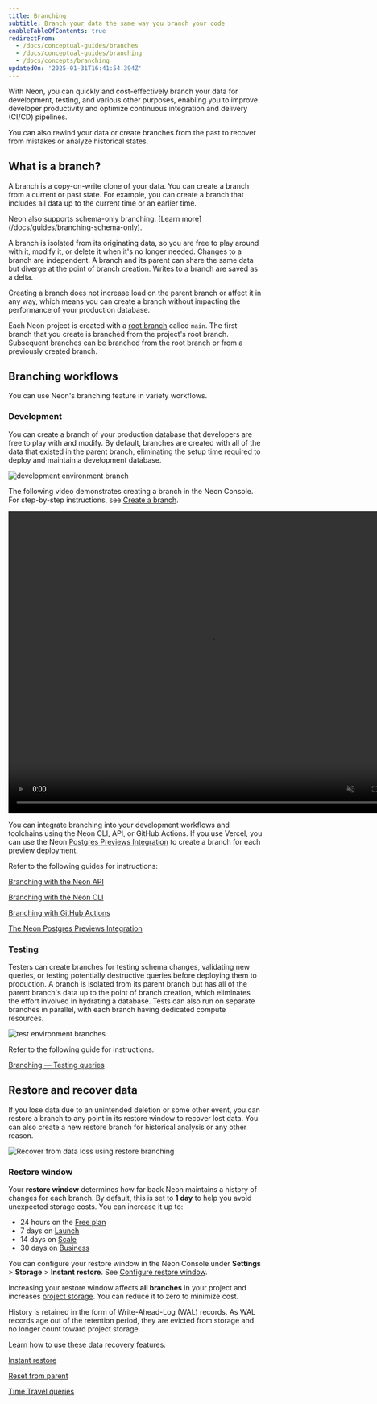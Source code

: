 ```yaml
---
title: Branching
subtitle: Branch your data the same way you branch your code
enableTableOfContents: true
redirectFrom:
  - /docs/conceptual-guides/branches
  - /docs/conceptual-guides/branching
  - /docs/concepts/branching
updatedOn: '2025-01-31T16:41:54.394Z'
---
```


With Neon, you can quickly and cost-effectively branch your data for development, testing, and various other purposes, enabling you to improve developer productivity and optimize continuous integration and delivery (CI/CD) pipelines.

You can also rewind your data or create branches from the past to recover from mistakes or analyze historical states.

## What is a branch?

A branch is a copy-on-write clone of your data. You can create a branch from a current or past state. For example, you can create a branch that includes all data up to the current time or an earlier time.

<Admonition type="tip" title="working with sensitive data?">
Neon also supports schema-only branching. [Learn more](/docs/guides/branching-schema-only).
</Admonition>

A branch is isolated from its originating data, so you are free to play around with it, modify it, or delete it when it's no longer needed. Changes to a branch are independent. A branch and its parent can share the same data but diverge at the point of branch creation. Writes to a branch are saved as a delta.

Creating a branch does not increase load on the parent branch or affect it in any way, which means you can create a branch without impacting the performance of your production database.

Each Neon project is created with a [root branch](/docs/reference/glossary#root-branch) called `main`. The first branch that you create is branched from the project's root branch. Subsequent branches can be branched from the root branch or from a previously created branch.

## Branching workflows

You can use Neon's branching feature in variety workflows.

### Development

You can create a branch of your production database that developers are free to play with and modify. By default, branches are created with all of the data that existed in the parent branch, eliminating the setup time required to deploy and maintain a development database.

![development environment branch](/docs/introduction/branching_dev_env.png)

The following video demonstrates creating a branch in the Neon Console. For step-by-step instructions, see [Create a branch](/docs/manage/branches#create-a-branch).

<video autoPlay playsInline muted loop width="800" height="600">
  <source type="video/mp4" src="/docs/introduction/create_branch.mp4"/>
</video>

You can integrate branching into your development workflows and toolchains using the Neon CLI, API, or GitHub Actions. If you use Vercel, you can use the Neon [Postgres Previews Integration](/docs/guides/vercel-previews-integration) to create a branch for each preview deployment.

Refer to the following guides for instructions:

<DetailIconCards>

<a href="/docs/guides/branching-neon-api" description="Learn how to instantly create and manage branches with the Neon API" icon="transactions">Branching with the Neon API</a>

<a href="/docs/guides/branching-neon-cli" description="Learn how to instantly create and manage branches with the Neon CLI" icon="cli">Branching with the Neon CLI</a>

<a href="/docs/guides/branching-github-actions" description="Automate branching with Neon's GitHub Actions for branching" icon="split-branch">Branching with GitHub Actions</a>

<a href="/docs/guides/branching-neon-api" description="Connect your Vercel project and create a branch for each preview deployment" icon="split-branch">The Neon Postgres Previews Integration</a>

</DetailIconCards>

### Testing

Testers can create branches for testing schema changes, validating new queries, or testing potentially destructive queries before deploying them to production. A branch is isolated from its parent branch but has all of the parent branch's data up to the point of branch creation, which eliminates the effort involved in hydrating a database. Tests can also run on separate branches in parallel, with each branch having dedicated compute resources.

![test environment branches](/docs/introduction/branching_test.png)

Refer to the following guide for instructions.

<DetailIconCards>

<a href="/docs/guides/branching-test-queries" description="Instantly create a branch to test queries before running them in production" icon="queries">Branching — Testing queries</a>

</DetailIconCards>

## Restore and recover data

If you lose data due to an unintended deletion or some other event, you can restore a branch to any point in its restore window to recover lost data. You can also create a new restore branch for historical analysis or any other reason.

![Recover from data loss using restore branching](/docs/introduction/branching_data_loss.png)

### Restore window

Your **restore window** determines how far back Neon maintains a history of changes for each branch. By default, this is set to **1 day** to help you avoid unexpected storage costs. You can increase it up to:

- 24 hours on the [Free plan](/docs/introduction/plans#free-plan)  
- 7 days on [Launch](/docs/introduction/plans#launch)  
- 14 days on [Scale](/docs/introduction/plans#scale)  
- 30 days on [Business](/docs/introduction/plans#business)

You can configure your restore window in the Neon Console under **Settings** > **Storage** > **Instant restore**. See [Configure restore window](/docs/manage/projects#configure-restore-window).

<Admonition type="note">Increasing your restore window affects **all branches** in your project and increases [project storage](/docs/introduction/usage-metrics#storage). You can reduce it to zero to minimize cost.</Admonition>

History is retained in the form of Write-Ahead-Log (WAL) records. As WAL records age out of the retention period, they are evicted from storage and no longer count toward project storage.

Learn how to use these data recovery features:

<DetailIconCards>

<a href="/docs/guides/branch-restore" description="Restore a branch to an earlier point in its history" icon="invert">Instant restore</a>

<a href="/docs/guides/reset-from-parent" description="Reset a branch to match its parent" icon="split-branch">Reset from parent</a>

<a href="/docs/manage/history/time-travel" description="Run SQL queries against your database's past state" icon="queries">Time Travel queries</a>

</DetailIconCards>
